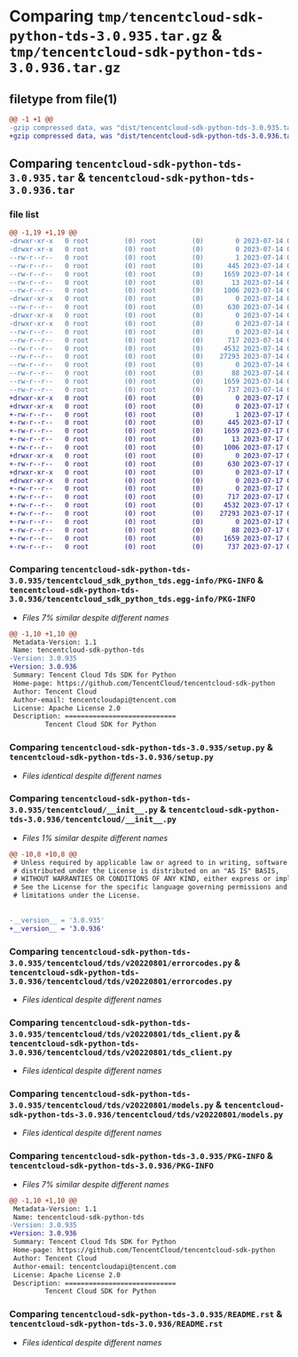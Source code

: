 # Comparing `tmp/tencentcloud-sdk-python-tds-3.0.935.tar.gz` & `tmp/tencentcloud-sdk-python-tds-3.0.936.tar.gz`

## filetype from file(1)

```diff
@@ -1 +1 @@
-gzip compressed data, was "dist/tencentcloud-sdk-python-tds-3.0.935.tar", last modified: Fri Jul 14 00:39:57 2023, max compression
+gzip compressed data, was "dist/tencentcloud-sdk-python-tds-3.0.936.tar", last modified: Mon Jul 17 00:36:52 2023, max compression
```

## Comparing `tencentcloud-sdk-python-tds-3.0.935.tar` & `tencentcloud-sdk-python-tds-3.0.936.tar`

### file list

```diff
@@ -1,19 +1,19 @@
-drwxr-xr-x   0 root         (0) root         (0)        0 2023-07-14 00:39:57.000000 tencentcloud-sdk-python-tds-3.0.935/
-drwxr-xr-x   0 root         (0) root         (0)        0 2023-07-14 00:39:57.000000 tencentcloud-sdk-python-tds-3.0.935/tencentcloud_sdk_python_tds.egg-info/
--rw-r--r--   0 root         (0) root         (0)        1 2023-07-14 00:39:57.000000 tencentcloud-sdk-python-tds-3.0.935/tencentcloud_sdk_python_tds.egg-info/dependency_links.txt
--rw-r--r--   0 root         (0) root         (0)      445 2023-07-14 00:39:57.000000 tencentcloud-sdk-python-tds-3.0.935/tencentcloud_sdk_python_tds.egg-info/SOURCES.txt
--rw-r--r--   0 root         (0) root         (0)     1659 2023-07-14 00:39:57.000000 tencentcloud-sdk-python-tds-3.0.935/tencentcloud_sdk_python_tds.egg-info/PKG-INFO
--rw-r--r--   0 root         (0) root         (0)       13 2023-07-14 00:39:57.000000 tencentcloud-sdk-python-tds-3.0.935/tencentcloud_sdk_python_tds.egg-info/top_level.txt
--rw-r--r--   0 root         (0) root         (0)     1006 2023-07-14 00:39:57.000000 tencentcloud-sdk-python-tds-3.0.935/setup.py
-drwxr-xr-x   0 root         (0) root         (0)        0 2023-07-14 00:39:57.000000 tencentcloud-sdk-python-tds-3.0.935/tencentcloud/
--rw-r--r--   0 root         (0) root         (0)      630 2023-07-14 00:39:57.000000 tencentcloud-sdk-python-tds-3.0.935/tencentcloud/__init__.py
-drwxr-xr-x   0 root         (0) root         (0)        0 2023-07-14 00:39:57.000000 tencentcloud-sdk-python-tds-3.0.935/tencentcloud/tds/
-drwxr-xr-x   0 root         (0) root         (0)        0 2023-07-14 00:39:57.000000 tencentcloud-sdk-python-tds-3.0.935/tencentcloud/tds/v20220801/
--rw-r--r--   0 root         (0) root         (0)        0 2023-07-14 00:39:57.000000 tencentcloud-sdk-python-tds-3.0.935/tencentcloud/tds/v20220801/__init__.py
--rw-r--r--   0 root         (0) root         (0)      717 2023-07-14 00:39:57.000000 tencentcloud-sdk-python-tds-3.0.935/tencentcloud/tds/v20220801/errorcodes.py
--rw-r--r--   0 root         (0) root         (0)     4532 2023-07-14 00:39:57.000000 tencentcloud-sdk-python-tds-3.0.935/tencentcloud/tds/v20220801/tds_client.py
--rw-r--r--   0 root         (0) root         (0)    27293 2023-07-14 00:39:57.000000 tencentcloud-sdk-python-tds-3.0.935/tencentcloud/tds/v20220801/models.py
--rw-r--r--   0 root         (0) root         (0)        0 2023-07-14 00:39:57.000000 tencentcloud-sdk-python-tds-3.0.935/tencentcloud/tds/__init__.py
--rw-r--r--   0 root         (0) root         (0)       88 2023-07-14 00:39:57.000000 tencentcloud-sdk-python-tds-3.0.935/setup.cfg
--rw-r--r--   0 root         (0) root         (0)     1659 2023-07-14 00:39:57.000000 tencentcloud-sdk-python-tds-3.0.935/PKG-INFO
--rw-r--r--   0 root         (0) root         (0)      737 2023-07-14 00:39:57.000000 tencentcloud-sdk-python-tds-3.0.935/README.rst
+drwxr-xr-x   0 root         (0) root         (0)        0 2023-07-17 00:36:52.000000 tencentcloud-sdk-python-tds-3.0.936/
+drwxr-xr-x   0 root         (0) root         (0)        0 2023-07-17 00:36:52.000000 tencentcloud-sdk-python-tds-3.0.936/tencentcloud_sdk_python_tds.egg-info/
+-rw-r--r--   0 root         (0) root         (0)        1 2023-07-17 00:36:52.000000 tencentcloud-sdk-python-tds-3.0.936/tencentcloud_sdk_python_tds.egg-info/dependency_links.txt
+-rw-r--r--   0 root         (0) root         (0)      445 2023-07-17 00:36:52.000000 tencentcloud-sdk-python-tds-3.0.936/tencentcloud_sdk_python_tds.egg-info/SOURCES.txt
+-rw-r--r--   0 root         (0) root         (0)     1659 2023-07-17 00:36:52.000000 tencentcloud-sdk-python-tds-3.0.936/tencentcloud_sdk_python_tds.egg-info/PKG-INFO
+-rw-r--r--   0 root         (0) root         (0)       13 2023-07-17 00:36:52.000000 tencentcloud-sdk-python-tds-3.0.936/tencentcloud_sdk_python_tds.egg-info/top_level.txt
+-rw-r--r--   0 root         (0) root         (0)     1006 2023-07-17 00:36:52.000000 tencentcloud-sdk-python-tds-3.0.936/setup.py
+drwxr-xr-x   0 root         (0) root         (0)        0 2023-07-17 00:36:52.000000 tencentcloud-sdk-python-tds-3.0.936/tencentcloud/
+-rw-r--r--   0 root         (0) root         (0)      630 2023-07-17 00:36:52.000000 tencentcloud-sdk-python-tds-3.0.936/tencentcloud/__init__.py
+drwxr-xr-x   0 root         (0) root         (0)        0 2023-07-17 00:36:52.000000 tencentcloud-sdk-python-tds-3.0.936/tencentcloud/tds/
+drwxr-xr-x   0 root         (0) root         (0)        0 2023-07-17 00:36:52.000000 tencentcloud-sdk-python-tds-3.0.936/tencentcloud/tds/v20220801/
+-rw-r--r--   0 root         (0) root         (0)        0 2023-07-17 00:36:52.000000 tencentcloud-sdk-python-tds-3.0.936/tencentcloud/tds/v20220801/__init__.py
+-rw-r--r--   0 root         (0) root         (0)      717 2023-07-17 00:36:52.000000 tencentcloud-sdk-python-tds-3.0.936/tencentcloud/tds/v20220801/errorcodes.py
+-rw-r--r--   0 root         (0) root         (0)     4532 2023-07-17 00:36:52.000000 tencentcloud-sdk-python-tds-3.0.936/tencentcloud/tds/v20220801/tds_client.py
+-rw-r--r--   0 root         (0) root         (0)    27293 2023-07-17 00:36:52.000000 tencentcloud-sdk-python-tds-3.0.936/tencentcloud/tds/v20220801/models.py
+-rw-r--r--   0 root         (0) root         (0)        0 2023-07-17 00:36:52.000000 tencentcloud-sdk-python-tds-3.0.936/tencentcloud/tds/__init__.py
+-rw-r--r--   0 root         (0) root         (0)       88 2023-07-17 00:36:52.000000 tencentcloud-sdk-python-tds-3.0.936/setup.cfg
+-rw-r--r--   0 root         (0) root         (0)     1659 2023-07-17 00:36:52.000000 tencentcloud-sdk-python-tds-3.0.936/PKG-INFO
+-rw-r--r--   0 root         (0) root         (0)      737 2023-07-17 00:36:52.000000 tencentcloud-sdk-python-tds-3.0.936/README.rst
```

### Comparing `tencentcloud-sdk-python-tds-3.0.935/tencentcloud_sdk_python_tds.egg-info/PKG-INFO` & `tencentcloud-sdk-python-tds-3.0.936/tencentcloud_sdk_python_tds.egg-info/PKG-INFO`

 * *Files 7% similar despite different names*

```diff
@@ -1,10 +1,10 @@
 Metadata-Version: 1.1
 Name: tencentcloud-sdk-python-tds
-Version: 3.0.935
+Version: 3.0.936
 Summary: Tencent Cloud Tds SDK for Python
 Home-page: https://github.com/TencentCloud/tencentcloud-sdk-python
 Author: Tencent Cloud
 Author-email: tencentcloudapi@tencent.com
 License: Apache License 2.0
 Description: ============================
         Tencent Cloud SDK for Python
```

### Comparing `tencentcloud-sdk-python-tds-3.0.935/setup.py` & `tencentcloud-sdk-python-tds-3.0.936/setup.py`

 * *Files identical despite different names*

### Comparing `tencentcloud-sdk-python-tds-3.0.935/tencentcloud/__init__.py` & `tencentcloud-sdk-python-tds-3.0.936/tencentcloud/__init__.py`

 * *Files 1% similar despite different names*

```diff
@@ -10,8 +10,8 @@
 # Unless required by applicable law or agreed to in writing, software
 # distributed under the License is distributed on an "AS IS" BASIS,
 # WITHOUT WARRANTIES OR CONDITIONS OF ANY KIND, either express or implied.
 # See the License for the specific language governing permissions and
 # limitations under the License.
 
 
-__version__ = '3.0.935'
+__version__ = '3.0.936'
```

### Comparing `tencentcloud-sdk-python-tds-3.0.935/tencentcloud/tds/v20220801/errorcodes.py` & `tencentcloud-sdk-python-tds-3.0.936/tencentcloud/tds/v20220801/errorcodes.py`

 * *Files identical despite different names*

### Comparing `tencentcloud-sdk-python-tds-3.0.935/tencentcloud/tds/v20220801/tds_client.py` & `tencentcloud-sdk-python-tds-3.0.936/tencentcloud/tds/v20220801/tds_client.py`

 * *Files identical despite different names*

### Comparing `tencentcloud-sdk-python-tds-3.0.935/tencentcloud/tds/v20220801/models.py` & `tencentcloud-sdk-python-tds-3.0.936/tencentcloud/tds/v20220801/models.py`

 * *Files identical despite different names*

### Comparing `tencentcloud-sdk-python-tds-3.0.935/PKG-INFO` & `tencentcloud-sdk-python-tds-3.0.936/PKG-INFO`

 * *Files 7% similar despite different names*

```diff
@@ -1,10 +1,10 @@
 Metadata-Version: 1.1
 Name: tencentcloud-sdk-python-tds
-Version: 3.0.935
+Version: 3.0.936
 Summary: Tencent Cloud Tds SDK for Python
 Home-page: https://github.com/TencentCloud/tencentcloud-sdk-python
 Author: Tencent Cloud
 Author-email: tencentcloudapi@tencent.com
 License: Apache License 2.0
 Description: ============================
         Tencent Cloud SDK for Python
```

### Comparing `tencentcloud-sdk-python-tds-3.0.935/README.rst` & `tencentcloud-sdk-python-tds-3.0.936/README.rst`

 * *Files identical despite different names*

